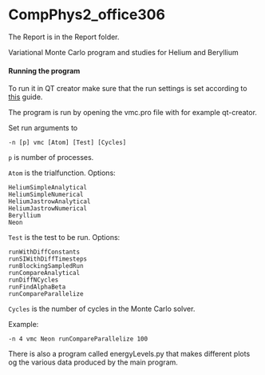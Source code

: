 # CompPhys2_office306


The Report is in the Report folder.

Variational Monte Carlo program and studies for Helium and Beryllium

#### Running the program

To run it in QT creator make sure that the run settings is set according to [this](http://dragly.org/2012/03/14/developing-mpi-applications-in-qt-creator/) guide.

The program is run by opening the vmc.pro file with for example qt-creator.

Set run arguments to
```
-n [p] vmc [Atom] [Test] [Cycles]
```

`p` is number of processes.

`Atom` is the trialfunction. Options:
```
HeliumSimpleAnalytical   
HeliumSimpleNumerical    
HeliumJastrowAnalytical
HeliumJastrowNumerical  
Beryllium
Neon
```

`Test` is the test to be run. Options:
```
runWithDiffConstants
runSIWithDiffTimesteps
runBlockingSampledRun
runCompareAnalytical
runDiffNCycles
runFindAlphaBeta
runCompareParallelize
```

`Cycles` is the number of cycles in the Monte Carlo solver.

Example:
```
-n 4 vmc Neon runCompareParallelize 100
```

There is also a program called energyLevels.py that makes different plots og the various data produced by the main program.



























